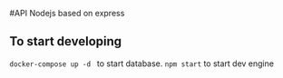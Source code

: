 #API Nodejs based on express
## To start developing
```docker-compose up -d ```
to start database.
``` npm start ```
to start dev engine
